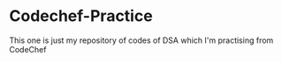 # Codechef-Practice
This one is just my repository of codes of DSA which I'm practising from CodeChef
